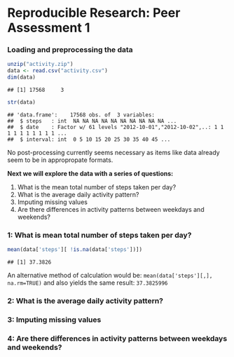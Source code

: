 # Reproducible Research: Peer Assessment 1


### Loading and preprocessing the data


```r
unzip("activity.zip")
data <- read.csv("activity.csv")
dim(data)
```

```
## [1] 17568     3
```

```r
str(data)
```

```
## 'data.frame':	17568 obs. of  3 variables:
##  $ steps   : int  NA NA NA NA NA NA NA NA NA NA ...
##  $ date    : Factor w/ 61 levels "2012-10-01","2012-10-02",..: 1 1 1 1 1 1 1 1 1 1 ...
##  $ interval: int  0 5 10 15 20 25 30 35 40 45 ...
```

No post-processing currently seems necessary as items like data already seem to be in appropropate formats.

**Next we will explore the data with a series of questions:**  
1. What is the mean total number of steps taken per day?  
2. What is the average daily activity pattern?  
3. Imputing missing values  
4. Are there differences in activity patterns between weekdays and weekends?  

### 1: What is mean total number of steps taken per day?


```r
mean(data['steps'][ !is.na(data['steps'])])
```

```
## [1] 37.3826
```

An alternative method of calculation would be: ```mean(data['steps'][,], na.rm=TRUE)``` and also yields the same result: ``37.3825996``

### 2: What is the average daily activity pattern?


### 3: Imputing missing values


### 4: Are there differences in activity patterns between weekdays and weekends?
